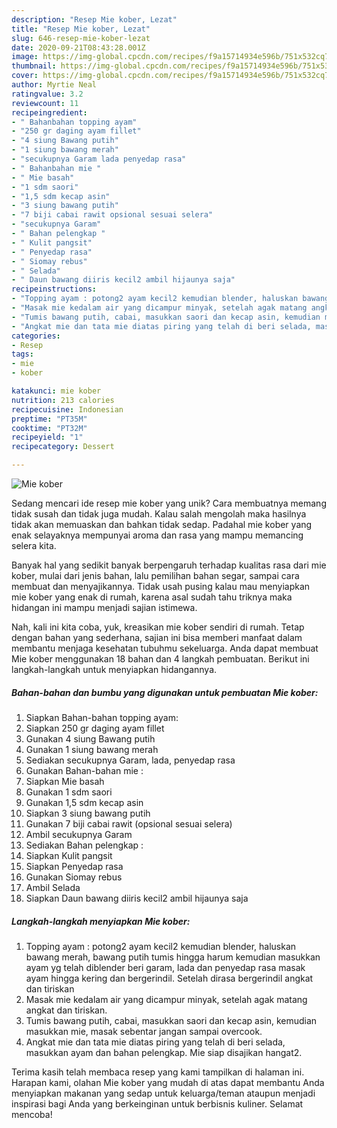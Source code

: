 ```yaml
---
description: "Resep Mie kober, Lezat"
title: "Resep Mie kober, Lezat"
slug: 646-resep-mie-kober-lezat
date: 2020-09-21T08:43:28.001Z
image: https://img-global.cpcdn.com/recipes/f9a15714934e596b/751x532cq70/mie-kober-foto-resep-utama.jpg
thumbnail: https://img-global.cpcdn.com/recipes/f9a15714934e596b/751x532cq70/mie-kober-foto-resep-utama.jpg
cover: https://img-global.cpcdn.com/recipes/f9a15714934e596b/751x532cq70/mie-kober-foto-resep-utama.jpg
author: Myrtie Neal
ratingvalue: 3.2
reviewcount: 11
recipeingredient:
- " Bahanbahan topping ayam"
- "250 gr daging ayam fillet"
- "4 siung Bawang putih"
- "1 siung bawang merah"
- "secukupnya Garam lada penyedap rasa"
- " Bahanbahan mie "
- " Mie basah"
- "1 sdm saori"
- "1,5 sdm kecap asin"
- "3 siung bawang putih"
- "7 biji cabai rawit opsional sesuai selera"
- "secukupnya Garam"
- " Bahan pelengkap "
- " Kulit pangsit"
- " Penyedap rasa"
- " Siomay rebus"
- " Selada"
- " Daun bawang diiris kecil2 ambil hijaunya saja"
recipeinstructions:
- "Topping ayam : potong2 ayam kecil2 kemudian blender, haluskan bawang merah, bawang putih tumis hingga harum kemudian masukkan ayam yg telah diblender beri garam, lada dan penyedap rasa masak ayam hingga kering dan bergerindil. Setelah dirasa bergerindil angkat dan tiriskan"
- "Masak mie kedalam air yang dicampur minyak, setelah agak matang angkat dan tiriskan."
- "Tumis bawang putih, cabai, masukkan saori dan kecap asin, kemudian masukkan mie, masak sebentar jangan sampai overcook."
- "Angkat mie dan tata mie diatas piring yang telah di beri selada, masukkan ayam dan bahan pelengkap. Mie siap disajikan hangat2."
categories:
- Resep
tags:
- mie
- kober

katakunci: mie kober 
nutrition: 213 calories
recipecuisine: Indonesian
preptime: "PT35M"
cooktime: "PT32M"
recipeyield: "1"
recipecategory: Dessert

---
```



![Mie kober](https://img-global.cpcdn.com/recipes/f9a15714934e596b/751x532cq70/mie-kober-foto-resep-utama.jpg)

Sedang mencari ide resep mie kober yang unik? Cara membuatnya memang tidak susah dan tidak juga mudah. Kalau salah mengolah maka hasilnya tidak akan memuaskan dan bahkan tidak sedap. Padahal mie kober yang enak selayaknya mempunyai aroma dan rasa yang mampu memancing selera kita.

Banyak hal yang sedikit banyak berpengaruh terhadap kualitas rasa dari mie kober, mulai dari jenis bahan, lalu pemilihan bahan segar, sampai cara membuat dan menyajikannya. Tidak usah pusing kalau mau menyiapkan mie kober yang enak di rumah, karena asal sudah tahu triknya maka hidangan ini mampu menjadi sajian istimewa.




Nah, kali ini kita coba, yuk, kreasikan mie kober sendiri di rumah. Tetap dengan bahan yang sederhana, sajian ini bisa memberi manfaat dalam membantu menjaga kesehatan tubuhmu sekeluarga. Anda dapat membuat Mie kober menggunakan 18 bahan dan 4 langkah pembuatan. Berikut ini langkah-langkah untuk menyiapkan hidangannya.

<!--inarticleads1-->

##### Bahan-bahan dan bumbu yang digunakan untuk pembuatan Mie kober:

1. Siapkan  Bahan-bahan topping ayam:
1. Siapkan 250 gr daging ayam fillet
1. Gunakan 4 siung Bawang putih
1. Gunakan 1 siung bawang merah
1. Sediakan secukupnya Garam, lada, penyedap rasa
1. Gunakan  Bahan-bahan mie :
1. Siapkan  Mie basah
1. Gunakan 1 sdm saori
1. Gunakan 1,5 sdm kecap asin
1. Siapkan 3 siung bawang putih
1. Gunakan 7 biji cabai rawit (opsional sesuai selera)
1. Ambil secukupnya Garam
1. Sediakan  Bahan pelengkap :
1. Siapkan  Kulit pangsit
1. Siapkan  Penyedap rasa
1. Gunakan  Siomay rebus
1. Ambil  Selada
1. Siapkan  Daun bawang diiris kecil2 ambil hijaunya saja




<!--inarticleads2-->

##### Langkah-langkah menyiapkan Mie kober:

1. Topping ayam : potong2 ayam kecil2 kemudian blender, haluskan bawang merah, bawang putih tumis hingga harum kemudian masukkan ayam yg telah diblender beri garam, lada dan penyedap rasa masak ayam hingga kering dan bergerindil. Setelah dirasa bergerindil angkat dan tiriskan
1. Masak mie kedalam air yang dicampur minyak, setelah agak matang angkat dan tiriskan.
1. Tumis bawang putih, cabai, masukkan saori dan kecap asin, kemudian masukkan mie, masak sebentar jangan sampai overcook.
1. Angkat mie dan tata mie diatas piring yang telah di beri selada, masukkan ayam dan bahan pelengkap. Mie siap disajikan hangat2.




Terima kasih telah membaca resep yang kami tampilkan di halaman ini. Harapan kami, olahan Mie kober yang mudah di atas dapat membantu Anda menyiapkan makanan yang sedap untuk keluarga/teman ataupun menjadi inspirasi bagi Anda yang berkeinginan untuk berbisnis kuliner. Selamat mencoba!
